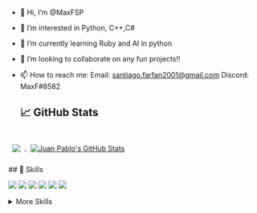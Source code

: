 - 👋 Hi, I’m @MaxFSP
- 👀 I’m interested in Python, C++,C#
- 🌱 I’m currently learning Ruby and AI in python
- 💞️ I’m looking to collaborate on any fun projects!!
- 📫 How to reach me:
    Email: santiago.farfan2001@gmail.com
    Discord: MaxF#8582
    
    ## &#x1f4c8; GitHub Stats
<br>

<a href="https://github.com/MaxFSP">
  <img align="center" style="margin:0.5rem" src="https://github-readme-stats.vercel.app/api/top-langs/?username=MaxFSP&hide=html,css,smali,cMake&title_color=ffffff&text_color=c9cacc&icon_color=4AB197&bg_color=1A2B34" />
</a>

<a href="https://github.com/MaxFSP">
  <img align="center" style="margin:0.5rem" src="https://github-readme-stats.vercel.app/api?username=MaxFSP&show_icons=true&line_height=27&count_private=true&title_color=ffffff&text_color=c9cacc&icon_color=4AB097&bg_color=1A2B34" alt="Juan Pablo's GitHub Stats" />
</a>

<br>
<br>
## 💼 Skills

![](https://img.shields.io/badge/Code-Python-informational?style=flat&logo=Python&logoColor=white&color=4AB197)
![](https://img.shields.io/badge/Code-JavaScript-informational?style=flat&logo=JavaScript&logoColor=white&color=4AB197)
![](https://img.shields.io/badge/Code-CSharp-informational?style=flat&logo=c-sharp&logoColor=white&color=4AB197)
![](https://img.shields.io/badge/Code-Node.js-informational?style=flat&logo=Node.js&logoColor=white&color=4AB197)
![](https://img.shields.io/badge/Code-NextJs-informational?style=flat&logo=NestJs&logoColor=white&color=4AB197)
![](https://img.shields.io/badge/Code-React-informational?style=flat&logo=Python&logoColor=white&color=4AB197)

<details>
<summary>More Skills</summary>
